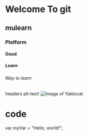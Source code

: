 # Welcome To git
## mulearn 
###  Platform
#### Good
##### Learn
###### Way to learn


headers 
alt-text!
![Image of Yaktocat](https://octodex.github.com/images/yaktocat.png)

# code
var myVar = "Hello, world!";
